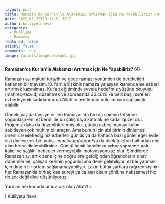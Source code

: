 ```yaml
---
layout: post
title: Ramazan'da Kur'an'la Alakamızı Artırmak İçin Ne Yapabiliriz? (4)
date: 2022-03-22T13:17:51.761Z
author: kulliyetuneva
categories:
  - Muallime
  - Ramazan
featured: false
sticky: false
comments: true
image: /assets/images/bolum4.jpg
---
```

<!--StartFragment-->

**Ramazan'da Kur'an'la Alakamızı Artırmak İçin Ne Yapabiliriz? (4)**

Ramazan ayı malum teravih ve gece namazı yönünden de bereketleri katlanan bir mevsim. Kur'an'la ilişkinin namaza yansıyan kısmında ise ezberi artırmak kaçınılmaz. Kur'an eğitiminde evvela hedefimiz yüzüne okuyuşu (mahreç-tecvid) düzeltmek ve sonrasında 30.cüzü ve belli başlı sureleri ezberleyerek sadırlarımızda Allah'ın ayetlerinin bulunmasını sağlamak olabilir.

Önceki yazıda tavsiye edilen Ramazan'da birkaç surenin tefsirine yoğunlaşırken, ezberini de bu çalışmaya katmak ne kadar güzel olur. Projemiz daha da düzenli ilerlemiş olur, çünkü ezber, manayı kalbe sabitleyen çok mühim bir araçtır. Ama bunun için sizi birinin dinlemesi önemli. Hedeflediğiniz ezberleri günlük ya da haftada bazı günler eğer evde sizi dinleyecek biri yoksa, whatsapp/skype/ya da direk telefon hattından ehil olan birine dinletebilirsiniz. Çünkü kendi kendinize ezber yapmanız çok kalıcı ve sağlıklı neticeler vermeyebilir, motivasyonu az olur. Şimdilerde Ramazan ayı artık sene içine doğru öne geldiğinden öğrencilerin sınav dönemlerine, çalışan kesimin yoğunluğuna denk gelebiliyor, ezber yapmak için dingin bir ortam sağlanamayabiliyor. Lakin bütün şartlara rağmen kişinin her Ramazan’da birkaç kısa sureyi ya da aşrı olsun gönlüne nakşetmesi hiç de zor değil diye düşünüyoruz.

Yardımı her konuda umulacak olan Allah'tır.

\| Kulliyetu Neva

<!--EndFragment-->